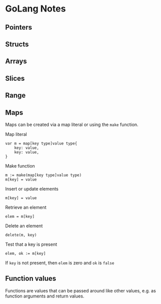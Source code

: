 GoLang Notes
==========
Pointers
--------

Structs
------

Arrays
------

Slices
------

Range
------

Maps
-----
Maps can be created via a map literal or using the `make` function.

Map literal
```
var m = map[key type]value type{
	key: value,
	key: value,
}
```

Make function

```
m := make(map[key type]value type)
m[key] = value
```

Insert or update elements
```
m[key] = value
```
Retrieve an element
```
elem = m[key]
```
Delete an element
```
delete(m, key)
```
Test that a key is present
```
elem, ok := m[key]
```
If `key` is not present, then `elem` is zero and `ok` is `false`

Function values
-------
Functions are values that can be passed around like other values, e.g. as function arguments and return values.

